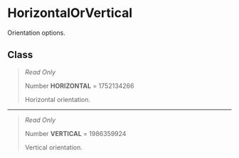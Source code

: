 # HorizontalOrVertical
Orientation options.

## Class
> *Read Only* 
> 
> Number **HORIZONTAL** = 1752134266
> 
> Horizontal orientation.
*** 
> *Read Only* 
> 
> Number **VERTICAL** = 1986359924
> 
> Vertical orientation.

